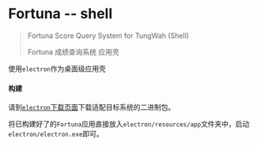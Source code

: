 # Fortuna -- shell

> Fortuna Score Query System for TungWah (Shell)
>
> Fortuna 成绩查询系统 应用壳

使用`electron`作为桌面级应用壳

#### 构建

请到[`electron`下载页面](https://github.com/electron/electron/releases)下载适配目标系统的二进制包。

将已构建好了的`Fortuna`应用直接放入`electron/resources/app`文件夹中，启动`electron/electron.exe`即可。
